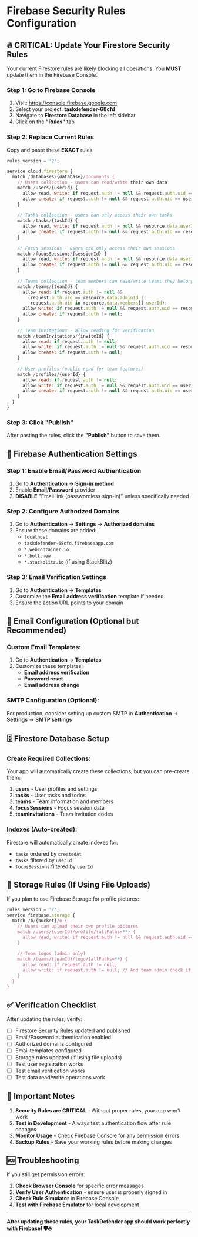 # Firebase Security Rules Configuration

## 🔥 **CRITICAL: Update Your Firestore Security Rules**

Your current Firestore rules are likely blocking all operations. You **MUST** update them in the Firebase Console.

### **Step 1: Go to Firebase Console**
1. Visit: https://console.firebase.google.com
2. Select your project: **taskdefender-68cfd**
3. Navigate to **Firestore Database** in the left sidebar
4. Click on the **"Rules"** tab

### **Step 2: Replace Current Rules**

Copy and paste these **EXACT** rules:

```javascript
rules_version = '2';

service cloud.firestore {
  match /databases/{database}/documents {
    // Users collection - users can read/write their own data
    match /users/{userId} {
      allow read, write: if request.auth != null && request.auth.uid == userId;
      allow create: if request.auth != null && request.auth.uid == userId;
    }
    
    // Tasks collection - users can only access their own tasks
    match /tasks/{taskId} {
      allow read, write: if request.auth != null && resource.data.userId == request.auth.uid;
      allow create: if request.auth != null && request.auth.uid == resource.data.userId;
    }
    
    // Focus sessions - users can only access their own sessions
    match /focusSessions/{sessionId} {
      allow read, write: if request.auth != null && resource.data.userId == request.auth.uid;
      allow create: if request.auth != null && request.auth.uid == resource.data.userId;
    }
    
    // Teams collection - team members can read/write teams they belong to
    match /teams/{teamId} {
      allow read: if request.auth != null && 
        (request.auth.uid == resource.data.adminId ||
         request.auth.uid in resource.data.members[].userId);
      allow write: if request.auth != null && request.auth.uid == resource.data.adminId;
      allow create: if request.auth != null;
    }
    
    // Team invitations - allow reading for verification
    match /teamInvitations/{inviteId} {
      allow read: if request.auth != null;
      allow write: if request.auth != null && request.auth.uid == resource.data.createdBy;
      allow create: if request.auth != null;
    }
    
    // User profiles (public read for team features)
    match /profiles/{userId} {
      allow read: if request.auth != null;
      allow write: if request.auth != null && request.auth.uid == userId;
      allow create: if request.auth != null && request.auth.uid == userId;
    }
  }
}
```

### **Step 3: Click "Publish"**
After pasting the rules, click the **"Publish"** button to save them.

## 🔐 **Firebase Authentication Settings**

### **Step 1: Enable Email/Password Authentication**
1. Go to **Authentication** → **Sign-in method**
2. Enable **Email/Password** provider
3. **DISABLE** "Email link (passwordless sign-in)" unless specifically needed

### **Step 2: Configure Authorized Domains**
1. Go to **Authentication** → **Settings** → **Authorized domains**
2. Ensure these domains are added:
   - `localhost`
   - `taskdefender-68cfd.firebaseapp.com`
   - `*.webcontainer.io`
   - `*.bolt.new`
   - `*.stackblitz.io` (if using StackBlitz)

### **Step 3: Email Verification Settings**
1. Go to **Authentication** → **Templates**
2. Customize the **Email address verification** template if needed
3. Ensure the action URL points to your domain

## 📧 **Email Configuration (Optional but Recommended)**

### **Custom Email Templates:**
1. Go to **Authentication** → **Templates**
2. Customize these templates:
   - **Email address verification**
   - **Password reset**
   - **Email address change**

### **SMTP Configuration (Optional):**
For production, consider setting up custom SMTP in **Authentication** → **Settings** → **SMTP settings**

## 🗄️ **Firestore Database Setup**

### **Create Required Collections:**
Your app will automatically create these collections, but you can pre-create them:

1. **users** - User profiles and settings
2. **tasks** - User tasks and todos
3. **teams** - Team information and members
4. **focusSessions** - Focus session data
5. **teamInvitations** - Team invitation codes

### **Indexes (Auto-created):**
Firestore will automatically create indexes for:
- `tasks` ordered by `createdAt`
- `tasks` filtered by `userId`
- `focusSessions` filtered by `userId`

## 🔧 **Storage Rules (If Using File Uploads)**

If you plan to use Firebase Storage for profile pictures:

```javascript
rules_version = '2';
service firebase.storage {
  match /b/{bucket}/o {
    // Users can upload their own profile pictures
    match /users/{userId}/profile/{allPaths=**} {
      allow read, write: if request.auth != null && request.auth.uid == userId;
    }
    
    // Team logos (admin only)
    match /teams/{teamId}/logo/{allPaths=**} {
      allow read: if request.auth != null;
      allow write: if request.auth != null; // Add team admin check if needed
    }
  }
}
```

## ✅ **Verification Checklist**

After updating the rules, verify:

- [ ] Firestore Security Rules updated and published
- [ ] Email/Password authentication enabled
- [ ] Authorized domains configured
- [ ] Email templates configured
- [ ] Storage rules updated (if using file uploads)
- [ ] Test user registration works
- [ ] Test email verification works
- [ ] Test data read/write operations work

## 🚨 **Important Notes**

1. **Security Rules are CRITICAL** - Without proper rules, your app won't work
2. **Test in Development** - Always test authentication flow after rule changes
3. **Monitor Usage** - Check Firebase Console for any permission errors
4. **Backup Rules** - Save your working rules before making changes

## 🆘 **Troubleshooting**

If you still get permission errors:

1. **Check Browser Console** for specific error messages
2. **Verify User Authentication** - ensure user is properly signed in
3. **Check Rule Simulator** in Firebase Console
4. **Test with Firebase Emulator** for local development

---

**After updating these rules, your TaskDefender app should work perfectly with Firebase! 🛡️🔥**